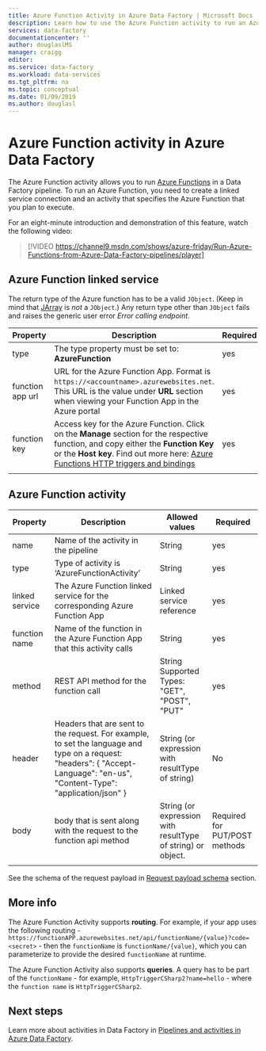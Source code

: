 ```yaml
---
title: Azure Function Activity in Azure Data Factory | Microsoft Docs
description: Learn how to use the Azure Function activity to run an Azure Function in a Data Factory pipeline
services: data-factory
documentationcenter: ''
author: douglaslMS
manager: craigg
editor: 
ms.service: data-factory
ms.workload: data-services
ms.tgt_pltfrm: na
ms.topic: conceptual
ms.date: 01/09/2019
ms.author: douglasl
---
```


# Azure Function activity in Azure Data Factory

The Azure Function activity allows you to run [Azure Functions](../azure-functions/functions-overview.md) in a Data Factory pipeline. To run an Azure Function, you need to create a linked service connection and an activity that specifies the Azure Function that you plan to execute.

For an eight-minute introduction and demonstration of this feature, watch the following video:

> [!VIDEO https://channel9.msdn.com/shows/azure-friday/Run-Azure-Functions-from-Azure-Data-Factory-pipelines/player]

## Azure Function linked service

The return type of the Azure function has to be a valid `JObject`. (Keep in mind that [JArray](https://www.newtonsoft.com/json/help/html/T_Newtonsoft_Json_Linq_JArray.htm) is *not* a `JObject`.) Any return type other than `JObject` fails and raises the generic user error *Error calling endpoint*.

| **Property** | **Description** | **Required** |
| --- | --- | --- |
| type   | The type property must be set to: **AzureFunction** | yes |
| function app url | URL for the Azure Function App. Format is `https://<accountname>.azurewebsites.net`. This URL is the value under **URL** section when viewing your Function App in the Azure portal  | yes |
| function key | Access key for the Azure Function. Click on the **Manage** section for the respective function, and copy either the **Function Key** or the **Host key**. Find out more here: [Azure Functions HTTP triggers and bindings](../azure-functions/functions-bindings-http-webhook.md#authorization-keys) | yes |
|   |   |   |

## Azure Function activity

| **Property**  | **Description** | **Allowed values** | **Required** |
| --- | --- | --- | --- |
| name  | Name of the activity in the pipeline  | String | yes |
| type  | Type of activity is ‘AzureFunctionActivity’ | String | yes |
| linked service | The Azure Function linked service for the corresponding Azure Function App  | Linked service reference | yes |
| function name  | Name of the function in the Azure Function App that this activity calls | String | yes |
| method  | REST API method for the function call | String Supported Types: "GET", "POST", "PUT"   | yes |
| header  | Headers that are sent to the request. For example, to set the language and type on a request: "headers": { "Accept-Language": "en-us", "Content-Type": "application/json" } | String (or expression with resultType of string) | No |
| body  | body that is sent along with the request to the function api method  | String (or expression with resultType of string) or object.   | Required for PUT/POST methods |
|   |   |   | |

See the schema of the request payload in [Request payload schema](control-flow-web-activity.md#request-payload-schema) section.

## More info

The Azure Function Activity supports **routing**. For example, if your app uses the following routing - `https://functionAPP.azurewebsites.net/api/functionName/{value}?code=<secret>` - then the `functionName` is `functionName/{value}`, which you can parameterize to provide the desired `functionName` at runtime.

The Azure Function Activity also supports **queries**. A query has to be part of the `functionName` - for example, `HttpTriggerCSharp2?name=hello` - where the `function name` is `HttpTriggerCSharp2`.

## Next steps

Learn more about activities in Data Factory in [Pipelines and activities in Azure Data Factory](concepts-pipelines-activities.md).
